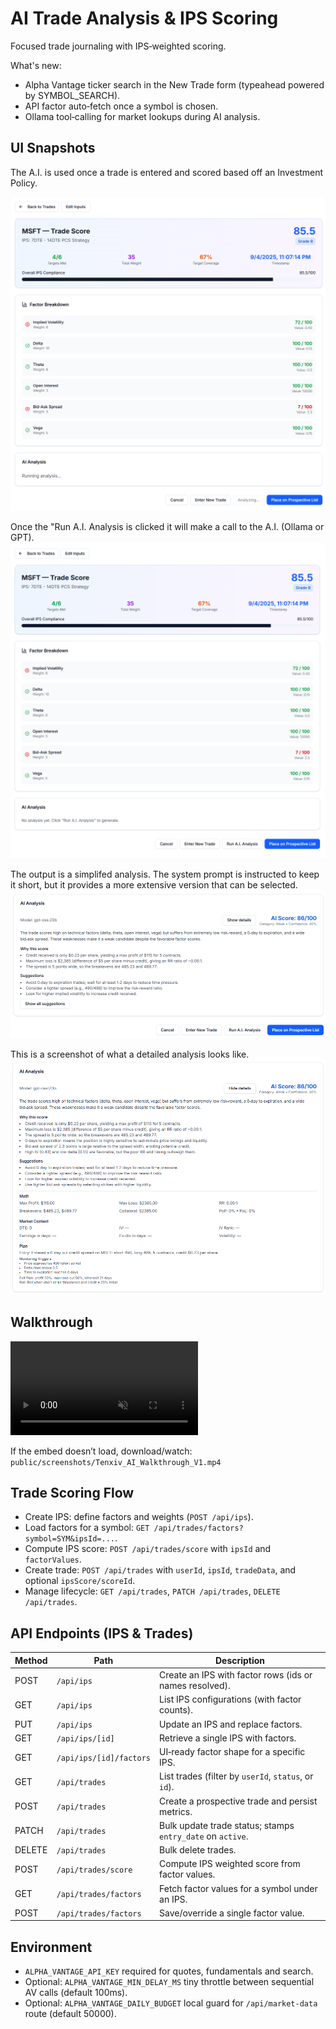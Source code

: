 # AI Trade Analysis & IPS Scoring

Focused trade journaling with IPS‑weighted scoring.

What's new:
- Alpha Vantage ticker search in the New Trade form (typeahead powered by SYMBOL_SEARCH).
- API factor auto‑fetch once a symbol is chosen.
- Ollama tool‑calling for market lookups during AI analysis.

## UI Snapshots
The A.I. is used once a trade is entered and scored based off an Investment Policy.

![Running analysis](public/screenshots/Scored_Trade_Running_Analysis.png)

Once the "Run A.I. Analysis is clicked it will make a call to the A.I. (Ollama or GPT).
![Scored trade](public/screenshots/Scored_Trade.png)

The output is a simplifed analysis. The system prompt is instructed to keep it short, but it provides a more extensive version that can be selected.
![Simplified analysis](public/screenshots/Ai_Analysis_Simplified.png)

This is a screenshot of what a detailed analysis looks like.
![Detailed analysis](public/screenshots/Ai_Analysis_Detailed.png)

## Walkthrough
<video src="/screenshots/Tenxiv_AI_Walkthrough_V1.mp4" controls playsinline muted style="max-width:100%;height:auto;"></video>
 
If the embed doesn’t load, download/watch:
`public/screenshots/Tenxiv_AI_Walkthrough_V1.mp4`

## Trade Scoring Flow

- Create IPS: define factors and weights (`POST /api/ips`).
- Load factors for a symbol: `GET /api/trades/factors?symbol=SYM&ipsId=...`.
- Compute IPS score: `POST /api/trades/score` with `ipsId` and `factorValues`.
- Create trade: `POST /api/trades` with `userId`, `ipsId`, `tradeData`, and optional `ipsScore/scoreId`.
- Manage lifecycle: `GET /api/trades`, `PATCH /api/trades`, `DELETE /api/trades`.

## API Endpoints (IPS & Trades)

| Method | Path | Description |
|---|---|---|
| POST | `/api/ips` | Create an IPS with factor rows (ids or names resolved). |
| GET | `/api/ips` | List IPS configurations (with factor counts). |
| PUT | `/api/ips` | Update an IPS and replace factors. |
| GET | `/api/ips/[id]` | Retrieve a single IPS with factors. |
| GET | `/api/ips/[id]/factors` | UI‑ready factor shape for a specific IPS. |
| GET | `/api/trades` | List trades (filter by `userId`, `status`, or `id`). |
| POST | `/api/trades` | Create a prospective trade and persist metrics. |
| PATCH | `/api/trades` | Bulk update trade status; stamps `entry_date` on `active`. |
| DELETE | `/api/trades` | Bulk delete trades. |
| POST | `/api/trades/score` | Compute IPS weighted score from factor values. |
| GET | `/api/trades/factors` | Fetch factor values for a symbol under an IPS. |
| POST | `/api/trades/factors` | Save/override a single factor value. |

## Environment

- `ALPHA_VANTAGE_API_KEY` required for quotes, fundamentals and search.
- Optional: `ALPHA_VANTAGE_MIN_DELAY_MS` tiny throttle between sequential AV calls (default 100ms).
- Optional: `ALPHA_VANTAGE_DAILY_BUDGET` local guard for `/api/market-data` route (default 50000).
